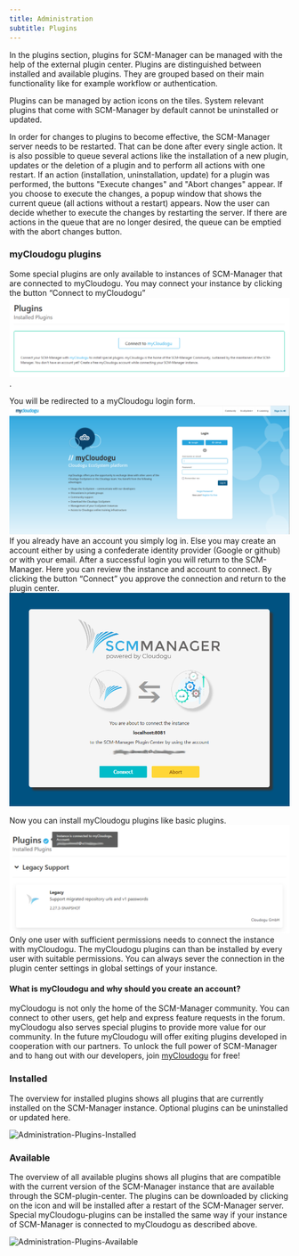 ```yaml
---
title: Administration
subtitle: Plugins
---
```

In the plugins section, plugins for SCM-Manager can be managed with the help of the external plugin center. Plugins are distinguished between installed and available plugins. They are grouped based on their main functionality like for example workflow or authentication.

Plugins can be managed by action icons on the tiles. System relevant plugins that come with SCM-Manager by default cannot be uninstalled or updated.

In order for changes to plugins to become effective, the SCM-Manager server needs to be restarted. That can be done after every single action. It is also possible to queue several actions like the installation of a new plugin, updates or the deletion of a plugin and to perform all actions with one restart. If an action (installation, uninstallation, update) for a plugin was performed, the buttons "Execute changes" and "Abort changes"  appear. If you choose to execute  the changes, a popup window that shows the current queue (all actions without a restart) appears. Now the user can decide whether to execute the changes by restarting the server. If there are actions in the queue that are no longer desired, the queue can be emptied with the abort changes button.

### myCloudogu plugins
Some special plugins are only available to instances of SCM-Manager that are connected to myCloudogu. You may connect your instance by clicking the button “Connect to myCloudogu” ![Plugin-center not connected](assets/administration-plugin-center-not-connected.png). 

You will be redirected to a myCloudogu login form. ![myCloudogu-Login-Form](assets/myCloudogu-Login.png) If you already have an account you simply log in. Else you may create an account either by using a confederate identity provider (Google or github) 
or with your email.
After a successful login you will return to the SCM-Manager. Here you can review the instance and account to connect. By clicking the button “Connect” you approve the connection and return to the plugin center. ![Confirmation of connection](assets/administration-myC-confirmation.png)

Now you can install myCloudogu plugins like basic plugins.
![Plugin-center connected with myCloudogu](assets/administration-plugin-center-connected.png)
Only one user with sufficient permissions needs to connect the instance with myCloudogu. The myCloudogu plugins can than be installed by every user with suitable permissions.
You can always sever the connection in the plugin center settings in global settings of your instance.

#### What is myCloudogu and why should you create an account?
myCloudogu is not only the home of the SCM-Manager community. You can connect to other users, get help and express feature requests in the forum. 
myCloudogu also serves special plugins to provide more value for our community. In the future myCloudogu will offer exiting plugins developed in cooperation with our partners.
To unlock the full power of SCM-Manager and to hang out with our developers, join [myCloudogu](https://my.cloudogu.com/) for free! 

### Installed
The overview for installed plugins shows all plugins that are currently installed on the SCM-Manager instance. Optional plugins can be uninstalled or updated here.

![Administration-Plugins-Installed](assets/administration-plugins-installed.png)

### Available
The overview of all available plugins shows all plugins that are compatible with the current version of the SCM-Manager instance that are available through the SCM-plugin-center. The plugins can be downloaded by clicking on the icon and will be installed after a restart of the SCM-Manager server.
Special myCloudogu-plugins can be installed the same way if your instance of SCM-Manager is connected to myCloudogu as described above.

![Administration-Plugins-Available](assets/administration-plugins-available.png)
